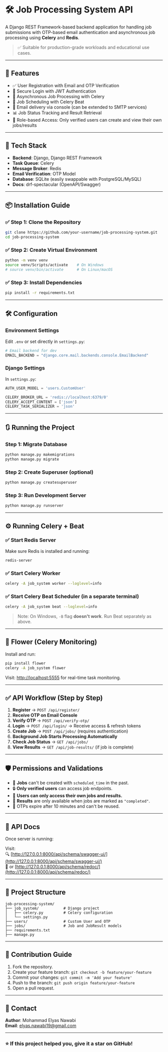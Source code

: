 # 🛠️ Job Processing System API

A Django REST Framework-based backend application for handling job submissions with OTP-based email authentication and asynchronous job processing using **Celery** and **Redis**.

> ✅ Suitable for production-grade workloads and educational use cases.

---

## 🚀 Features

- ✅ User Registration with Email and OTP Verification  
- 🔐 Secure Login with JWT Authentication  
- 🔄 Asynchronous Job Processing with Celery  
- 🧠 Job Scheduling with Celery Beat  
- 📨 Email delivery via console (can be extended to SMTP services)  
- 📊 Job Status Tracking and Result Retrieval  
- 🎯 Role-based Access: Only verified users can create and view their own jobs/results

---

## 🧰 Tech Stack

- **Backend**: Django, Django REST Framework
- **Task Queue**: Celery
- **Message Broker**: Redis
- **Email Verification**: OTP Model
- **Database**: SQLite (easily swappable with PostgreSQL/MySQL)
- **Docs**: drf-spectacular (OpenAPI/Swagger)

---

## 📦 Installation Guide

### ✅ Step 1: Clone the Repository

```bash
git clone https://github.com/your-username/job-processing-system.git
cd job-processing-system
```

### ✅ Step 2: Create Virtual Environment

```bash
python -m venv venv
source venv/Scripts/activate    # On Windows
# source venv/bin/activate      # On Linux/macOS
```

### ✅ Step 3: Install Dependencies

```bash
pip install -r requirements.txt
```

---

## 🛠️ Configuration

### Environment Settings

Edit `.env` or set directly in `settings.py`:

```python
# Email backend for dev
EMAIL_BACKEND = "django.core.mail.backends.console.EmailBackend"
```

### Django Settings

In `settings.py`:

```python
AUTH_USER_MODEL = 'users.CustomUser'

CELERY_BROKER_URL = 'redis://localhost:6379/0'
CELERY_ACCEPT_CONTENT = ['json']
CELERY_TASK_SERIALIZER = 'json'
```

---

## 🔃 Running the Project

### Step 1: Migrate Database

```bash
python manage.py makemigrations
python manage.py migrate
```

### Step 2: Create Superuser (optional)

```bash
python manage.py createsuperuser
```

### Step 3: Run Development Server

```bash
python manage.py runserver
```

---

## ⚙️ Running Celery + Beat

### ✅ Start Redis Server

Make sure Redis is installed and running:

```bash
redis-server
```

### ✅ Start Celery Worker

```bash
celery -A job_system worker --loglevel=info
```

### ✅ Start Celery Beat Scheduler (in a separate terminal)

```bash
celery -A job_system beat --loglevel=info
```

> Note: On Windows, `-B` flag **doesn't work**. Run Beat separately as above.

---

## 🌼 Flower (Celery Monitoring)

Install and run:

```bash
pip install flower
celery -A job_system flower
```

Visit: [http://localhost:5555](http://localhost:5555) for real-time task monitoring.

---

## ✅ API Workflow (Step by Step)

1. **Register** → `POST /api/register/`  
2. **Receive OTP on Email Console**
3. **Verify OTP** → `POST /api/verify-otp/`  
4. **Login** → `POST /api/login/` → Receive access & refresh tokens  
5. **Create Job** → `POST /api/jobs/` (requires authentication)  
6. **Background Job Starts Processing Automatically**  
7. **Check Job Status** → `GET /api/jobs/`  
8. **View Results** → `GET /api/job-results/` (if job is complete)

---

## 🛡️ Permissions and Validations

- 🚫 **Jobs** can't be created with `scheduled_time` in the past.
- 🔒 **Only verified users** can access job endpoints.
- 👤 **Users can only access their own jobs and results.**
- 📅 **Results** are only available when jobs are marked as `"completed"`.
- 🧾 OTPs expire after 10 minutes and can't be reused.

---

## 🧪 API Docs

Once server is running:

Visit:  
🔍 [http://127.0.0.1:8000/api/schema/swagger-ui/](http://127.0.0.1:8000/api/schema/swagger-ui/)  
🧾 or [http://127.0.0.1:8000/api/schema/redoc/](http://127.0.0.1:8000/api/schema/redoc/)

---

## 📂 Project Structure

```
job-processing-system/
├── job_system/           # Django project
│   ├── celery.py         # Celery configuration
│   └── settings.py
├── users/                # Custom User and OTP
├── jobs/                 # Job and JobResult models
├── requirements.txt
├── manage.py
```

---

## 🤝 Contribution Guide

1. Fork the repository.
2. Create your feature branch: `git checkout -b feature/your-feature`
3. Commit your changes: `git commit -m 'Add your feature'`
4. Push to the branch: `git push origin feature/your-feature`
5. Open a pull request.

---

## 📧 Contact

**Author**: Mohammad Elyas Nawabi  
**Email**: elyas.nawabi19@gmail.com  

---

### ⭐ If this project helped you, give it a star on GitHub!